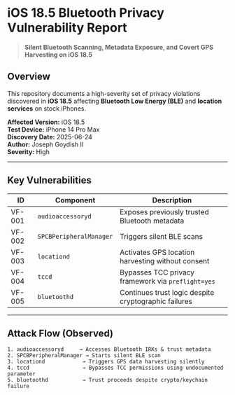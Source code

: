 # iOS 18.5 Bluetooth Privacy Vulnerability Report

>  **Silent Bluetooth Scanning, Metadata Exposure, and Covert GPS Harvesting on iOS 18.5**

##  Overview

This repository documents a high-severity set of privacy violations discovered in **iOS 18.5** affecting **Bluetooth Low Energy (BLE)** and **location services** on stock iPhones.

**Affected Version:** iOS 18.5  
**Test Device:** iPhone 14 Pro Max  
**Discovery Date:** 2025-06-24  
**Author:** Joseph Goydish II  
**Severity:** High

---

##  Key Vulnerabilities

| ID     | Component                 | Description                                                |
|--------|---------------------------|------------------------------------------------------------|
| VF-001 | `audioaccessoryd`         | Exposes previously trusted Bluetooth metadata              |
| VF-002 | `SPCBPeripheralManager`   | Triggers silent BLE scans                                  |
| VF-003 | `locationd`               | Activates GPS location harvesting without consent          |
| VF-004 | `tccd`                    | Bypasses TCC privacy framework via `preflight=yes`         |
| VF-005 | `bluetoothd`              | Continues trust logic despite cryptographic failures       |



---

##  Attack Flow (Observed)

```plaintext
1. audioaccessoryd     → Accesses Bluetooth IRKs & trust metadata
2. SPCBPeripheralManager → Starts silent BLE scan
3. locationd            → Triggers GPS data harvesting silently
4. tccd                 → Bypasses TCC permissions using undocumented parameter
5. bluetoothd           → Trust proceeds despite crypto/keychain failure
